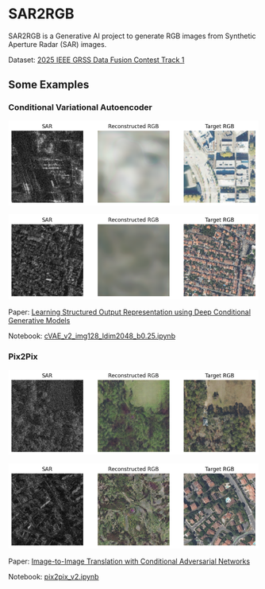 # SAR2RGB

SAR2RGB is a Generative AI project to generate RGB images from Synthetic Aperture Radar (SAR) images.

Dataset: [2025 IEEE GRSS Data Fusion Contest Track 1](https://www.grss-ieee.org/technical-committees/image-analysis-and-data-fusion/?tab=data-fusion-contest)

## Some Examples

### Conditional Variational Autoencoder

![cVAE_1](https://github.com/canmike/sar2rgb/blob/main/figures/cVAE_1.png)

![cVAE_2](https://github.com/canmike/sar2rgb/blob/main/figures/cVAE_2.png)

Paper: [Learning Structured Output Representation using Deep Conditional Generative Models
](https://papers.nips.cc/paper_files/paper/2015/hash/8d55a249e6baa5c06772297520da2051-Abstract.html)

Notebook: [cVAE_v2_img128_ldim2048_b0.25.ipynb](https://github.com/canmike/sar2rgb/blob/main/notebooks/cVAE_v2_img128_ldim2048_b0.25.ipynb)

### Pix2Pix

![pix2pix_1](https://github.com/canmike/sar2rgb/blob/main/figures/pix2pix_1.png)

![pix2pix_2](https://github.com/canmike/sar2rgb/blob/main/figures/pix2pix_2.png)

Paper: [Image-to-Image Translation with Conditional Adversarial Networks](https://arxiv.org/abs/1611.07004)

Notebook: [pix2pix_v2.ipynb](https://github.com/canmike/sar2rgb/blob/main/notebooks/pix2pix_v2.ipynb)
